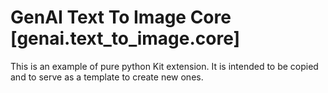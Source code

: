 # GenAI Text To Image Core [genai.text_to_image.core]

This is an example of pure python Kit extension. It is intended to be copied and to serve as a template to create new ones.
